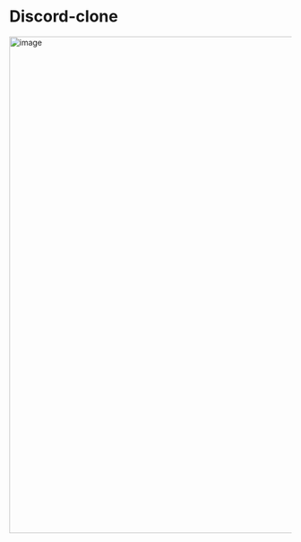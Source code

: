 # Discord-clone

<img width="887" alt="image" src="https://github.com/abramfelix1/Discord-clone/assets/113399691/00a7dc3a-4b73-46e9-bba1-580d0613c463">
